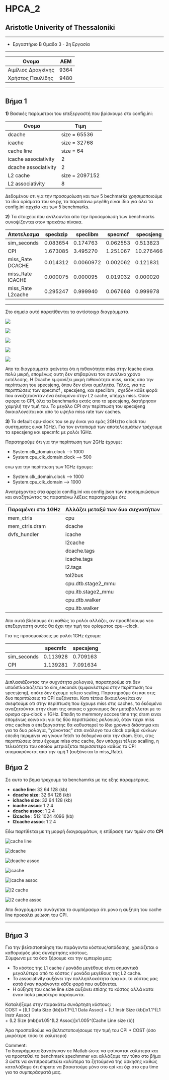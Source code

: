 # HPCA_2
## Aristotle Univerity of Thessaloniki

---
* Εργαστήριο Β Ομαδα 3 - 2η Εργασία

---
| **Ονομα**       | ΑΕΜ          |
| --- | -------------- |
| Αιμίλιος Δραγκίνης | 9364 |
| Χρήστος Παυλίδης | 9480 |

---
## Βήμα 1
**1)**
Βασικές παράμετροι του επεξεργαστή που βρίσκουμε στο config.ini:


|   **Ονομα**| **Τιμη** 
|---|---
|  dcache | size = 65536   
|  icache | size = 32768
|  cache line | size = 64
|  icache associativity |2 
|  dcache associativity|2
|L2 cache| size = 2097152
|L2 associativity|8

Δεδομένου οτι για την προσομοίωση και των 5 bechmarks χρησιμοποιούμε τα ίδια ορίσματα του se.py, τα παραπάνω μεγέθη είναι ίδια για όλα τα config.ini αρχεία και των 5 benchmarks.


**2)**
Tα στοιχεία που αντλούνται απο την προσομοίωση των benchmarks συνοψίζονται στον πρακάτω πίνακα.

|  Aποτελεσμα    | specbzip  | speclibm| specmcf|specsjeng|spechmmer|
|---|---|---|---|---|---
|sim_seconds| 0.083654| 0.174763| 0.062553| 0.513823|0.059390
|CPI| 1.673085 |3.495270| 1.251067 |10.276466|1.187803
|miss_Rate DCACHE|0.014312| 0.0060972| 0.002062| 0.121831|0.001622
|miss_Rate ICACHE|0.000075| 0.000095| 0.019032| 0.000020|0.000212
|miss_Rate L2cache| 0.295247 |0.999940| 0.067668| 0.999978|0.078296
---
Στο σημείο αυτό παρατίθενται τα αντίστοιχα διαγράμματα.


![](https://raw.githubusercontent.com/m1LL10n0/HW-2/main/figures/Figure1.jpg)

![](https://raw.githubusercontent.com/m1LL10n0/HW-2/main/figures/Figure2.jpg)

![](https://raw.githubusercontent.com/m1LL10n0/HW-2/main/figures/Figure3.jpg)

![](https://raw.githubusercontent.com/m1LL10n0/HW-2/main/figures/Figure4.jpg)

![](https://raw.githubusercontent.com/m1LL10n0/HW-2/main/figures/Figure5.jpg)


Απο τα διαγράμματα φαίνεται ότι η πιθανότητα miss στην Icache είναι πολύ μικρή, επομένως αυτη δεν επιβαρύνει τον συνολικο χρόνο εκτέλεσης. Η Dcache εμφανίζει μικρή πιθανότητα miss, εκτός απο την περίπτωση του specsjeng, όπου δεν είναι αμελητέα. Τέλος, για τις περιπτώσεις των specmcf , specsjeng, και speclibm , σχεδόν κάθε φορά που αναζητούνταν ένα δεδομένο στην L2 cache, υπήρχε miss. Οσον αφορα το CPI, όλα τα benchmarks εκτός απο το specsjeng, διατήρησαν χαμηλή την τιμή του. Το μεγάλο CPI σην περίπτωση του specsjeng δικαιολογείται και απο το υψηλο miss rate των caches.

**3)**
To default cpu-clock του se.py έιναι για εμάς 2GHz(το clock του συστηματος ειναι 1GHz). Για τον εντοπισμό των αποτελεσμάτων τρέχουμε τα specsjeng και specmfc με ρολόι 1GHz.

Παρατηρούμε ότι για την περίπτωση των 2GHz έχουμε:
*  System.clk_domain.clock   -->  1000
* System.cpu_clk_domain.clock --> 500

ενω για την περίπτωση των 1GHz έχουμε:
* System.clk_domain.clock --> 1000
* System.cpu_clk_domain --> 1000

Aνατρέχοντας στα αρχεία conifig.ini και config.json των προσομοιώσεων και αναζητώντας τις παραπάνω λέξεις παρατηρούμε ότι:

|Παραμένει στο 1GHz| Αλλάζει μεταξύ των δυο συχνοτήτων
|---|---
|mem_ctrls|cpu
|mem_ctrls.dram|dcache
|dvfs_hundler|icache
||l2cache
||dcache.tags
||icache.tags
||l2.tags
||tol2bus
||cpu.dtb.stage2_mmu
||cpu.itb.stage2_mmu
||cpu.dtb.walker
||cpu.itb.walker

Απο αυτά βλέπουμε ότι καθώς το ρολόι αλλάζει, αν προσθέσουμε νεο επεξεργαστη αυτός θα έχει την τιμή του ορίσματος cpu--clock.

Για τις προσομοιώσεις με ρολόι 1GHz έχουμε:

||specmfc|specsjeng
|---|---|---
|sim_seconds|0.113928|0.709163
|CPI|1.139281|7.091634
---

Διπλασιάζοντας την συχνότητα ρολογιού, παρατηρούμε οτι δεν υποδιπλασιάζεται το sim_seconds (εμφανέστερα στην περίπτωση του specsjeng), οπότε δεν έχουμε τελειο scaling. Παρατηρούμε ότι και στις δυο περιπτώσεις το CPI αυξάνεται. Κατι τέτοιο δικαιολογείται αν σκεφτούμε οτι στην περίπτωση που έχουμε miss στις caches, τα δεδομένα αναζητούνται στην dram της οποιας ο χρονισμος δεν μεταβάλλεται με το ορισμα cpu-clock = 1GHz. Επειδη το memmory accces time της dram ειναι επομένως κοινο και για τις δύο περιπτώσεις ρολογιού, όταν τύχει miss στις caches ο επεξεργαστης θα καθυστερεί το ίδιο χρονικό διάστημα και για τα δυο ρολογια, "χάνοντας" ετσι ανάλογο του clock αριθμό κύκλων επειδη περιμένει να γίνουν fetch τα δεδομένα απο την dram. Ετσι, στις περιπτώσεις όπου έχουμε miss στις cache, δεν υπάρχει τέλειο scalling, η τελειότητα του οποίου μετριάζεται περισσοτερο καθώς το CPI απομακρύνεται απο την τιμή 1 (αυξάνεται to miss_Rate).


## Βήμα 2

Σε αυτο το βημα τρεχουμε τα benchamrks με τις εξης παραμετρους. 
* **cache line**: 32 64 128 (kb)
* **dcache size**: 32 64 128 (kb)
* **ichache size**: 32 64 128 (kb)
* **icache assoc**: 1 2 4
* **dcache assoc**: 1 2 4
* **l2cache** : 512 1024 4096 (kb)
* **l2cache assoc**: 1 2 4 

Εδω παρτίθεται με τη μορφή διαγραμμάτων, η επίδραση των τιμών στο **CPI**

![cache line](https://raw.githubusercontent.com/m1LL10n0/HW-2/main/figures/Figure6.jpg)


![dcache](https://raw.githubusercontent.com/m1LL10n0/HW-2/main/figures/Figure7.jpg)


![dcache assoc](https://raw.githubusercontent.com/m1LL10n0/HW-2/main/figures/Figure8.jpg)


![icache](https://raw.githubusercontent.com/m1LL10n0/HW-2/main/figures/Figure9.jpg)

![icache assoc](https://raw.githubusercontent.com/m1LL10n0/HW-2/main/figures/Figure10.jpg)


![l2 cache](https://raw.githubusercontent.com/m1LL10n0/HW-2/main/figures/Figure11.jpg)


![l2 cache assoc](https://raw.githubusercontent.com/m1LL10n0/HW-2/main/figures/Figure12.jpg)


Απο διαγράμματα συνάγεται το συμπέρασμα ότι μονο η αυξηση του cache line προκαλέι μείωση του CPI.

---

## Βήμα 3

Για την βελτιστοποίηση του παράγοντα κόστους/απόδοσης, χρειάζεται ο καθορισμός μίας συνάρτησης κόστους.  
Σύμφωνα με τα όσα ξέρουμε και την εμπειρία μας:
- Το κόστος της L1 cache / μονάδα μεγέθους είναι σημαντικά μεγαλύτερο από το κόστος / μονάδα μεγέθους της L2 cache.
- Το associativity αυξάνει την πολληπλοκότητα άρα και το κόστος μας κατά έναν παράγoντα κάθε φορά που αυξάνεται.
- Η αύξηση του cache line size αυξάνει επίσης το κόστος αλλά κατα έναν πολύ μικρότερο παράγωντα.

Καταλήξαμε στην παρακάτω συνάρτηση κόστους:  
COST = \[(L1 Data Size (kb))x1.1^(L1 Data Assoc) + (L1 Instr Size (kb))x1.1^(L1 Instr Assoc)   
                + (L2 Size (mb))x1.05^(L2 Assoc)\]x1.005^(Cache Line size (b)) 

Άρα προσπαθούμε να βελτιστοποιήσουμε την τιμή του CPI * COST (όσο μικρότερη τόσο το καλύτερο)

Comment:  
Τα διαγράμματα ξαναέγιναν σε Matlab ώστε να φαίνονται καλύτερα και να προστεθεί το benchmark spechmmer και αλλάξαμε τον τύπο στο βήμα 3 ώστε να αντιπροσωπεύει καλύτερα τα ζητούμενα της άσκησης καθώς καταλάβαμε ότι έπρεπε να βασιστούμε μόνο στο cpi και όχι στο cpu time για τα συμπεράσματά μας.

